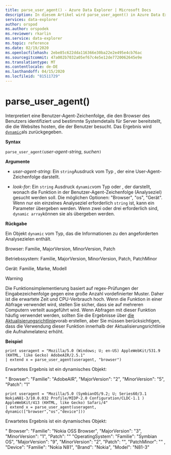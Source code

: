 ```yaml
---
title: parse_user_agent() - Azure Data Explorer | Microsoft Docs
description: In diesem Artikel wird parse_user_agent() in Azure Data Explorer beschrieben.
services: data-explorer
author: orspod
ms.author: orspodek
ms.reviewer: rkarlin
ms.service: data-explorer
ms.topic: reference
ms.date: 02/19/2020
ms.openlocfilehash: 2ebe85c622dda116366e30ba22e2e495e4cb76ac
ms.sourcegitcommit: 47a002b7032a05ef67c4e5e12de7720062645e9e
ms.translationtype: MT
ms.contentlocale: de-DE
ms.lasthandoff: 04/15/2020
ms.locfileid: "81511729"
---
```

# <a name="parse_user_agent"></a>parse_user_agent()

Interpretiert eine Benutzer-Agent-Zeichenfolge, die den Browser des Benutzers identifiziert und bestimmte Systemdetails für Server bereitstellt, die die Websites hosten, die der Benutzer besucht. Das Ergebnis wird [`dynamic`](./scalar-data-types/dynamic.md)als zurückgegeben. 

**Syntax**

`parse_user_agent(`*user-agent-string*, *suchen*`)`

**Argumente**

* *user-agent-string*: Ein `string`Ausdruck vom Typ , der eine User-Agent-Zeichenfolge darstellt.

* *look-for*: Ein `string` Ausdruck `dynamic`vom Typ oder , der darstellt, wonach die Funktion in der Benutzer-Agent-Zeichenfolge (Analyseziel) gesucht werden soll. Die möglichen Optionen: "Browser", "os", "Gerät". Wenn nur ein einzelnes Analyseziel erforderlich `string` ist, kann ein Parameter übergeben werden.
Wenn zwei oder drei erforderlich sind, `dynamic array`können sie als übergeben werden.

**Rückgabe**

Ein Objekt `dynamic` vom Typ, das die Informationen zu den angeforderten Analysezielen enthält.

Browser: Familie, MajorVersion, MinorVersion, Patch                 

Betriebssystem: Familie, MajorVersion, MinorVersion, Patch, PatchMinor             

Gerät: Familie, Marke, Modell

> [!WARNING]
> Die Funktionsimplementierung basiert auf regex-Prüfungen der Eingabezeichenfolge gegen eine große Anzahl vordefinierter Muster. Daher ist die erwartete Zeit und CPU-Verbrauch hoch.
Wenn die Funktion in einer Abfrage verwendet wird, stellen Sie sicher, dass sie auf mehreren Computern verteilt ausgeführt wird.
Wenn Abfragen mit dieser Funktion häufig verwendet werden, sollten Sie die Ergebnisse über [die Aktualisierungsrichtlinie](../management/updatepolicy.md)vorab erstellen, aber Sie müssen berücksichtigen, dass die Verwendung dieser Funktion innerhalb der Aktualisierungsrichtlinie die Aufnahmelatenz erhöht.
 
**Beispiel**

```kusto
print useragent = "Mozilla/5.0 (Windows; U; en-US) AppleWebKit/531.9 (KHTML, like Gecko) AdobeAIR/2.5.1"
| extend x = parse_user_agent(useragent, "browser") 
```

Erwartetes Ergebnis ist ein dynamisches Objekt:

" Browser": "Familie": "AdobeAIR", "MajorVersion": "2", "MinorVersion": "5", "Patch": "1"

```kusto
print useragent = "Mozilla/5.0 (SymbianOS/9.2; U; Series60/3.1 NokiaN81-3/10.0.032 Profile/MIDP-2.0 Configuration/CLDC-1.1 ) AppleWebKit/413 (KHTML, like Gecko) Safari/4"
| extend x = parse_user_agent(useragent, dynamic(["browser","os","device"])) 
```

Erwartetes Ergebnis ist ein dynamisches Objekt:

" Browser": "Familie": "Nokia OSS Browser", "MajorVersion": "3", "MinorVersion": "1", "Patch": "" "OperatingSystem": "Familie": "Symbian OS", "MajorVersion": "9", "MinorVersion": "2", "Patch": "", "PatchMinor": "" , "Device": "Familie": "Nokia N81", "Brand": "Nokia", "Model": "N81-3"
